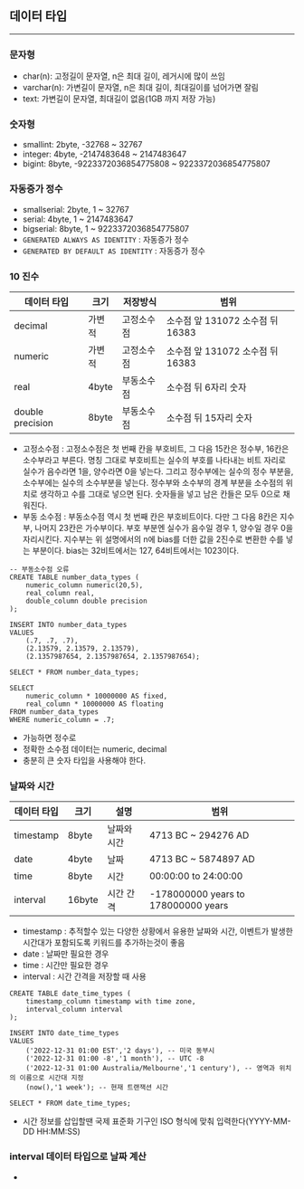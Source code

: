 
## 데이터 타입

--------------------------

### 문자형

* char(n): 고정길이 문자열, n은 최대 길이, 레거시에 많이 쓰임
* varchar(n): 가변길이 문자열, n은 최대 길이, 최대길이를 넘어가면 잘림
* text: 가변길이 문자열, 최대길이 없음(1GB 까지 저장 가능)

### 숫자형

* smallint: 2byte, -32768 ~ 32767
* integer: 4byte, -2147483648 ~ 2147483647
* bigint: 8byte, -9223372036854775808 ~ 9223372036854775807

### 자동증가 정수

* smallserial: 2byte, 1 ~ 32767
* serial: 4byte, 1 ~ 2147483647
* bigserial: 8byte, 1 ~ 9223372036854775807
* `GENERATED ALWAYS AS IDENTITY` : 자동증가 정수
* `GENERATED BY DEFAULT AS IDENTITY` : 자동증가 정수

### 10 진수

| 데이터 타입           | 크기  | 저장방식 | 범위                       |
|------------------|-----| -------- |--------------------------|
| decimal          | 가변적 | 고정소수점 | 소수점 앞 131072 소수점 뒤 16383 |
| numeric          | 가변적 | 고정소수점 | 소수점 앞 131072 소수점 뒤 16383 |
| real             | 4byte | 부동소수점 | 소수점 뒤 6자리 숫자             |
| double precision | 8byte | 부동소수점 | 소수점 뒤 15자리 숫자            |

* 고정소수점 : 고정소수점은 첫 번째 칸을 부호비트, 그 다음 15칸은 정수부, 16칸은 소수부라고 부른다. 명칭 그대로 부호비트는 실수의 부호를 나타내는 비트 자리로 실수가 음수라면 1을, 양수라면 0을 넣는다. 그리고 정수부에는 실수의 정수 부분을, 소수부에는 실수의 소수부분을 넣는다. 정수부와 소수부의 경계 부분을 소수점의 위치로 생각하고 수를 그대로 넣으면 된다. 숫자들을 넣고 남은 칸들은 모두 0으로 채워진다.
* 부동 소수점 : 부동소수점 역시 첫 번째 칸은 부호비트이다. 다만 그 다음 8칸은 지수부, 나머지 23칸은 가수부이다. 부호 부분엔 실수가 음수일 경우 1, 양수일 경우 0을 자리시킨다. 지수부는 위 설명에서의 n에 bias를 더한 값을 2진수로 변환한 수를 넣는 부분이다. bias는 32비트에서는 127, 64비트에서는 1023이다.
```
-- 부동소수점 오류
CREATE TABLE number_data_types (
    numeric_column numeric(20,5),
    real_column real,
    double_column double precision
);

INSERT INTO number_data_types
VALUES
    (.7, .7, .7),
    (2.13579, 2.13579, 2.13579),
    (2.1357987654, 2.1357987654, 2.1357987654);

SELECT * FROM number_data_types;

SELECT
    numeric_column * 10000000 AS fixed,
    real_column * 10000000 AS floating
FROM number_data_types
WHERE numeric_column = .7;
```
* 가능하면 정수로
* 정확한 소수점 데이터는 numeric, decimal
* 충분히 큰 숫자 타입을 사용해야 한다.

### 날짜와 시간

| 데이터 타입 | 크기 | 설명 | 범위                   |
|--------|----|----|----------------------|
|timestamp|8byte|날짜와 시간| 4713 BC ~ 294276 AD  |
|date|4byte|날짜| 4713 BC ~ 5874897 AD |
|time|8byte|시간| 00:00:00 to 24:00:00 |
|interval|16byte|시간 간격| -178000000 years to 178000000 years |

* timestamp : 추적할수 있는 다양한 상황에서 유용한 날짜와 시간, 이벤트가 발생한 시간대가 포함되도록 키워드를 추가하는것이 좋음
* date : 날짜만 필요한 경우
* time : 시간만 필요한 경우
* interval : 시간 간격을 저장할 때 사용
```
CREATE TABLE date_time_types (
    timestamp_column timestamp with time zone,
    interval_column interval
);

INSERT INTO date_time_types
VALUES
    ('2022-12-31 01:00 EST','2 days'), -- 미국 동부시
    ('2022-12-31 01:00 -8','1 month'), -- UTC -8
    ('2022-12-31 01:00 Australia/Melbourne','1 century'), -- 영역과 위치의 이름으로 시간대 지정
    (now(),'1 week'); -- 현재 트랜잭션 시간

SELECT * FROM date_time_types;
```
* 시간 정보를 삽입할땐 국제 표준화 기구인 ISO 형식에 맞춰 입력한다(YYYY-MM-DD HH:MM:SS)

### interval 데이터 타입으로 날짜 계산

* 